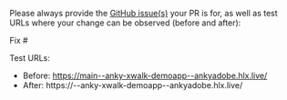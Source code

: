Please always provide the [GitHub issue(s)](../issues) your PR is for, as well as test URLs where your change can be observed (before and after):

Fix #<gh-issue-id>

Test URLs:
- Before: https://main--anky-xwalk-demoapp--ankyadobe.hlx.live/
- After: https://<branch>--anky-xwalk-demoapp--ankyadobe.hlx.live/
